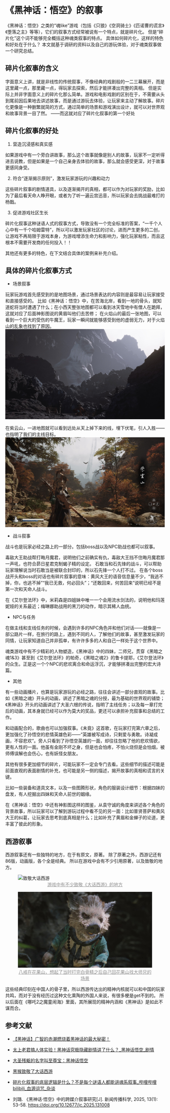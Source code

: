 # 《黑神话：悟空》的叙事

《黑神话：悟空》之类的“魂like”游戏（包括《只狼》《空洞骑士》《匹诺曹的谎言》《堕落之主》等等），它们的叙事方式经常被说有一个特点，就是碎片化。
但是“碎片化”这个词不能够完全概括这种魂类叙事的特点。
具体如何碎片化，这样的特色和好处在于什么？
本文就基于调研的资料以及自己的游玩体验，对于魂类叙事做一个研究总结。

## 碎片化叙事的含义

字面意义上讲，就是非线性的传统叙事，不像经典的戏剧般的一二三幕展开，而是这里藏一点，那里藏一点，得玩家去探索，然后才能拼凑出完整的真相。
但是实际上并非字面意义上的碎片化那么简单。游戏和电影戏剧的区别在于，不需要从头到尾前因后果地去讲述故事，而是通过游玩去体验，让玩家来主动了解故事。碎片化更像是一种删繁就简的方式，通过简单的场景和游戏演出设计，就可以对世界观和故事背景一目了然。
——而这就对应了碎片化叙事的第一个好处

## 碎片化叙事的好处

1. 营造沉浸感和真实感

如果游戏中有一个旁白讲故事，那么这个故事就像是别人的故事，玩家不一定听得进去说教，但是如果是一个自己亲身去体验的故事，那么就会感受更深，对于故事更感同身受。

2. 符合“逐渐揭示原则”，激发玩家游玩的兴趣和动力

这些碎片叙事的剧情道具，以及逐渐揭开的真相，都可以作为对玩家的奖励，比如为了最后看天命人睁开眼，或者为了听一遍云宫迅音，所以玩家会去挑战最难打的杨戬。

3. 促进游戏社区生长

碎片化叙事这种谜语人式的叙事方式，导致没有一个完全标准的答案，“一千个人心中有一千个哈姆雷特”，所以可以激发玩家社区的讨论，进而产生更多的二创，让游戏不再局限于游戏本身，为游戏增添生命力和影响力，强化玩家粘性，而且这根本不需要开发商的任何投入！！

其他还有更多的特色，在下文结合具体的案例来补充介绍。

## 具体的碎片化叙事方式

- 场景叙事

玩家玩游戏首先感受到的是地图场景，通过场景表达的内容则是最容易让玩家接受和直接感受的。
比如《黑神话：悟空》中，在苦海北岸，看到一地的骨头，就知道蛇将当时遭遇了什么；在小西天整张地图都可以看到冰天雪地中有僧人在跪拜，这就对应了后面神影图说的黄眉叫他们去苦修；
在火焰山的最后一张地图，可以看到一个巨大的受伤的牛魔王，玩家一瞬间就能够感受到他的虚弱无力，对于火焰山的乱象也找到了原因。
![牛魔王](./火焰山，牛魔王.jpg)

在紫云山，一进地图就可以看到远处从天上掉下来的线，埋下伏笔，引人入胜——也指明了我们的主线目标。
![紫云山](./紫云山场景.jpg)

- 战斗叙事

战斗也是玩家必经之路上的一部分。包括boss战以及NPC助战也都可以叙事。

毒敌大王助战帮打晦月魔君，说明他们之前确实有仇，毒敌大王挡不住晦月魔君那一声吼，也符合昴日星君克制蝎子精的设定。
石敢当和石先锋的战斗，可以帮助玩家理解说当时石敢当是被联合封印的，所以石先锋一个人打不过。
在各个boss战开头和boss的对话也有碎片叙事的意味：黄风大王的语音信息量不少，“我逃不掉，你，也逃不掉”“我已无救，何必回头”；“还敢回来，何苦回来”说明已经不是第一次和天命人战斗。

在《艾尔登法环》中，米莉森是四姐妹中唯一一个会用流水剑法的，说明他和玛莲妮娅的关系最近；梅琳娜助战用的黑刀的动作，暗示其稀人血统。

- NPC与任务

在做主线和支线任务的时候，会遇到许多的NPC角色并和他们对话——就像是一部公路片一样，在旅行的路上，遇到不同的人，了解他们的故事，甚至激发玩家的同情，让玩家知道自己并非孤单，有许许多多的人和自己一样处于这个世界中。

魂类游戏中有不少精彩的人物塑造，《黑神话》中的四妹，二师兄，贯穿《黑暗之魂1&3》甚至到《艾尔登法环》的帕奇，《黑暗之魂2》的鲁卡提耶，《艾尔登法环》的众生。正是这一个个NPC的悲欢离合和命运浮沉，才能够拼凑出完整的宏大诗篇。

- 其他

有一些动画播片，也算是玩家游玩的必经之路，往往会讲述一部分直观的故事。比如《黑暗之魂》开头的动画，讲述了黑暗之魂的分授，最为基础的世界观的铺垫；《黑神话》开头的动画讲述了大圣六根的传说，指明了主线任务；以及每一章打完后的动画，其本身就已经可以作为莫大的奖品，更还可以承担补充叙事和总结的工作。

和动画配合的，歌曲也可以加强叙事。《未竟》这首歌，在玩家打完第六章之后，更加强化了孙悟空的悲情英雄色彩——“英雄被写成诗，只剩爱与勇敢。诗凝成画，不容悲欢”。旁人只看到了孙悟空英雄的一面，却往往忽略了他的悲欢情欲，更有人性的一面。他虽有金刚不坏之身，但是也会怕疼，不怕火烧但是会怕烟，被师傅误解也会伤心，也有妖怪女朋友。

其他有很多更加细节的碎片，可能玩家不一定会专门去看。这些细节的描述可能是前面直观的表面剧情的补充，也可能是另一侧的描述，揭开故事的真相和谎言的关键。

比如一些装备和道具文本，以及一些图腾形状，角色的服装设计细节：根据四妹的盘发，有人挖掘出四妹和天命人前世的姻缘。

在《黑神话：悟空》中还有神影图这样的图鉴，从袁守诚的角度来讲述各个角色的背景故事，所以玩家可以了解到游玩过程中看不见的另一面：比如普贤菩萨和黄风大王的纠葛，让玩家去思考到底真相是什么；比如补充了黄眉和金蝉子的论道，更丰富了彼此的形象。

## 西游叙事

西游叙事还有一些独特的地方，在于有原文，原著。
除了原著之外，西游记还有86版，动画版，各个全是经典。
所以在游戏中会有不少引用原著，以及致敬的地方。

<figure>
<img src="./致敬大话西游.gif" alt="致敬大话西游">
<figcaption  style="font-size:14px;color:#8c8c8c;text-decoration:underline">
<center>游戏中有不少致敬《大话西游》的地方</center>
</figcaption>
</figure>

<figure>
<img src="./八戒.jfif" alt="八戒在花果山">
<figcaption  style="font-size:14px;color:#8c8c8c;text-decoration:underline">
<center>八戒在花果山，想起了当时打完白骨精之后自己回花果山找大师兄的场景</center>
</figcaption>
</figure>

这些经典印刻在中国人的骨子里，所以西游传达出的精神内核就可以和中国的玩家共鸣，而对于没有经历过这种文化熏陶的外国人来说，有很多梗是get不到的。
所以后面在《哪吒2之魔童闹海》里面，其所展现的精神内涵和《黑神话》是如此不谋而合。

## 参考文献
- [【黑神话】广智的赤潮燃烧着黑神话的最大秘密！](https://www.bilibili.com/video/BV1xrHteNEgF/?spm_id_from=333.1387.upload.video_card.click)

- [太上老君搞人体实验！黑神话究极隐藏剧情讲了什么？_黑神话悟空_剧情](https://www.bilibili.com/video/BV11S42197wG/?spm_id_from=333.337.search-card.all.click)

- [大圣残躯的名字叫至尊宝：黑神话悟空](https://www.bilibili.com/video/BV1MEtieyEQt)

- [黑猴致敬了大话西游](https://www.bilibili.com/video/BV1rLcweeEnm)

- [碎片化叙事的底层逻辑是什么？不是每个谜语人都能讲魂系叙事_哔哩哔哩bilibili_血源诅咒_杂谈](https://www.bilibili.com/video/BV1NgzsYDEoU/?spm_id_from=333.1387.search.video_card.click)

- 刘璐. 《黑神话·悟空》中的跨媒介叙事研究[J]. 新闻传播科学, 2025, 13(1): 53-58. https://doi.org/10.12677/jc.2025.131008



